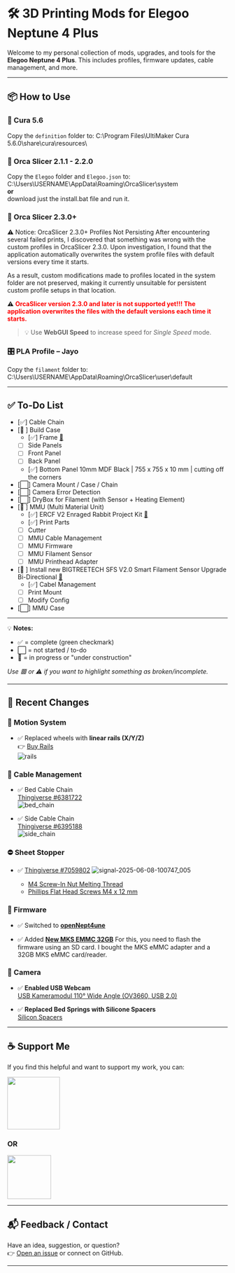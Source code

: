 # 🛠️ 3D Printing Mods for Elegoo Neptune 4 Plus

Welcome to my personal collection of mods, upgrades, and tools for the **Elegoo Neptune 4 Plus**. This includes profiles, firmware updates, cable management, and more.

---

## 📦 How to Use

### 🧠 Cura 5.6

Copy the `definition` folder to:
C:\Program Files\UltiMaker Cura 5.6.0\share\cura\resources\

### 🐳 Orca Slicer 2.1.1 - 2.2.0

Copy the `Elegoo` folder and `Elegoo.json` to:
C:\Users\USERNAME\AppData\Roaming\OrcaSlicer\system  
**or**  
download just the install.bat file and run it.

### 🐳 Orca Slicer 2.3.0+

⚠️ Notice: OrcaSlicer 2.3.0+ Profiles Not Persisting
After encountering several failed prints, I discovered that something was wrong with the custom profiles in OrcaSlicer 2.3.0. Upon investigation, I found that the application automatically overwrites the system profile files with default versions every time it starts.

As a result, custom modifications made to profiles located in the system folder are not preserved, making it currently unsuitable for persistent custom profile setups in that location.

⚠️ <span style="color:red">**OrcaSlicer version 2.3.0 and later is not supported yet!!! The application overwrites the files with the default versions each time it starts.**</span>

> 💡 Use **WebGUI Speed** to increase speed for _Single Speed_ mode.

### 🎛️ PLA Profile – Jayo

Copy the `filament` folder to:
C:\Users\USERNAME\AppData\Roaming\OrcaSlicer\user\default

---

## ✅ To-Do List

- [✅] Cable Chain
- [🚧 ] Build Case
  - [✅] Frame [🔗](https://amzn.to/4kZyi3t)
  - [ ] Side Panels
  - [ ] Front Panel
  - [ ] Back Panel
  - [✅] Bottom Panel 10mm MDF Black | 755 x 755 x 10 mm | cutting off the corners
- [⬜] Camera Mount / Case / Chain
- [⬜] Camera Error Detection
- [⬜] DryBox for Filament (with Sensor + Heating Element)
- [🚧 ] MMU (Multi Material Unit)
  - [✅] ERCF V2 Enraged Rabbit Project Kit [🔗](https://trianglelab.net/products/ercf-v2-enraged-rabbit-project?VariantsId=11444)
  - [✅] Print Parts
  - [ ] Cutter
  - [ ] MMU Cable Management
  - [ ] MMU Firmware
  - [ ] MMU Filament Sensor
  - [ ] MMU Printhead Adapter
- [🚧 ] Install new BIGTREETECH SFS V2.0 Smart Filament Sensor Upgrade Bi-Directional [🔗](https://amzn.to/4kPs2vz)
  - [✅] Cabel Management
  - [ ] Print Mount
  - [ ] Modify Config
- [⬜] MMU Case

---

💡 **Notes:**

- ✅ = complete (green checkmark)
- ⬜ = not started / to-do
- 🚧 = in progress or "under construction"

_Use 🟥 or ⚠️ if you want to highlight something as broken/incomplete._

---

## 🧾 Recent Changes

### 🚂 Motion System

- ✅ Replaced wheels with **linear rails (X/Y/Z)**  
  👉 [Buy Rails](https://strong3d.myshopify.com/)  
  ![rails](https://github.com/w34sel/3D-Printing/assets/17765081/5147c714-12da-463d-a60e-253edfbe8927)

### 🔗 Cable Management

- ✅ Bed Cable Chain  
  [Thingiverse #6381722](https://www.thingiverse.com/thing:6381722)  
  ![bed_chain](https://github.com/w34sel/3D-Printing/assets/17765081/031f7362-2834-489f-a325-8cf497ca6336)

- ✅ Side Cable Chain  
  [Thingiverse #6395188](https://www.thingiverse.com/thing:6395188)  
  ![side_chain](https://github.com/w34sel/3D-Printing/assets/17765081/71867eff-b9fb-4209-acc1-a004153c935b)

### ⛔ Sheet Stopper

- ✅ [Thingiverse #7059802](https://www.thingiverse.com/thing:7059802)
  ![signal-2025-06-08-100747_005](https://github.com/user-attachments/assets/d40dfe30-ab77-4f30-957d-9ba2ec68312d)

  - [M4 Screw-In Nut Melting Thread](https://amzn.to/3ZnDkOO)
  - [Phillips Flat Head Screws M4 x 12 mm](https://amzn.to/4dWsp4E)

### 🔧 Firmware

- ✅ Switched to **[openNept4une](https://github.com/OpenNeptune3D/OpenNept4une)**

- ✅ Added **[New MKS EMMC 32GB](https://amzn.to/3ZovC78)**
  For this, you need to flash the firmware using an SD card. I bought the MKS eMMC adapter and a 32GB MKS eMMC card/reader.

### 🎥 Camera

- ✅ **Enabled USB Webcam**  
  [USB Kameramodul 110° Wide Angle (OV3660, USB 2.0)](https://www.amazon.de/dp/B088P1PKFM?psc=1&tag=weasel-21&linkCode=ur2)

- ✅ **Replaced Bed Springs with Silicone Spacers**  
  [Silicon Spacers](https://amzn.to/4dSuhew)

---

## ☕ Support Me

If you find this helpful and want to support my work, you can:

[<img src="https://www.buymeacoffee.com/assets/img/custom_images/orange_img.png" width="120">](https://buymeacoffee.com/w34sel)

### **OR**

[<img src="https://github.com/w34sel/3D-Printing/assets/17765081/a7ad3aba-56f9-4ff9-b62c-60be59b05409" width="100">](https://www.paypal.com/paypalme/w34sel)

---

## 📬 Feedback / Contact

Have an idea, suggestion, or question?  
👉 [Open an issue](https://github.com/w34sel/3D-Printing/issues) or connect on GitHub.

---
